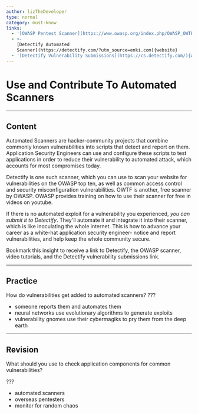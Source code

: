 ```yaml
---
author: lizTheDeveloper
type: normal
category: must-know
links:
  - '[OWASP Pentest Scanner](https://www.owasp.org/index.php/OWASP_OWTF){website}'
  - >-
    [Detectify Automated
    Scanner](https://detectify.com/?utm_source=enki.com){website}
  - '[Detectify Vulnerability Submissions](https://cs.detectify.com/){website}'
---
```


# Use and Contribute To Automated Scanners


---

## Content

Automated Scanners are hacker-community projects that combine commonly known vulnerabilities into scripts that detect and report on them. Application Security Engineers can use and configure these scripts to test applications in order to reduce their vulnerability to automated attack, which accounts for most compromises today.

Detectify is one such scanner, which you can use to scan your website for vulnerabilities on the OWASP top ten, as well as common access control and security misconfiguration vulnerabilities. OWTF is another, free scanner by OWASP. OWASP provides training on how to use their scanner for free in videos on youtube.

If there is no automated exploit for a vulnerability you experienced, *you can submit it to Detectify*. They'll automate it and integrate it into their scanner, which is like inoculating the whole internet. This is how to advance your career as a white-hat application security engineer- notice and report vulnerabilities, and help keep the whole community secure.

Bookmark this insight to receive a link to Detectify, the OWASP scanner, video tutorials, and the Detectify vulnerability submissions link.


---

## Practice

How do vulnerabilities get added to automated scanners?
???

- someone reports them and automates them
- neural networks use evolutionary algorithms to generate exploits
- vulnerability gnomes use their cybermagiks to pry them from the deep earth


---

## Revision

What should you use to check application components for common vulnerabilities?

???

- automated scanners
- overseas pentesters
- monitor for random chaos
 
